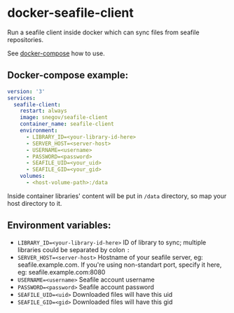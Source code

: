 # docker-seafile-client
Run a seafile client inside docker which can sync files from seafile repositories.

See [docker-compose](docker-compose.example.yml) how to use.

## Docker-compose example:
```yaml
version: '3'
services:
  seafile-client:
    restart: always
    image: snegov/seafile-client
    container_name: seafile-client
    environment:
      - LIBRARY_ID=<your-library-id-here>
      - SERVER_HOST=<server-host>
      - USERNAME=<username>
      - PASSWORD=<password>
      - SEAFILE_UID=<your_uid>
      - SEAFILE_GID=<your_gid>
    volumes:
      - <host-volume-path>:/data
```

Inside container libraries' content will be put in `/data` directory, so map your host directory to it.

## Environment variables:
 - `LIBRARY_ID=<your-library-id-here>`  ID of library to sync; multiple libraries could be separated by colon `:`
 - `SERVER_HOST=<server-host>`          Hostname of your seafile server, eg: seafile.example.com. If you're using non-standart port, specify it here, eg: seafile.example.com:8080
 - `USERNAME=<username>`                Seafile account username
 - `PASSWORD=<password>`                Seafile account password
 - `SEAFILE_UID=<uid>`                  Downloaded files will have this uid
 - `SEAFILE_GID=<gid>`                  Downloaded files will have this gid
